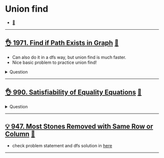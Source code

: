 # Union find

- [:notebook:](../../_notes/union_find.md)

------------------------------------------------------------------------------

## [:ok_hand: 1971. Find if Path Exists in Graph](https://leetcode.com/problems/find-if-path-exists-in-graph/) [:dart:](find_if_path_exists_in_graph.h)

- Can also do it in a dfs way, but union find is much faster.
- Nice basic problem to practice union find!

<details><summary markdown="span">Question</summary>

```markdown
There is a bi-directional graph with n vertices, where
- each vertex is labeled from 0 to n - 1 (inclusive).

The edges in the graph are represented as a 2D integer array edges, where
- each edges[i] = [ui, vi] denotes a bi-directional edge between ui and  vi.
- Every vertex pair is connected by at most one edge, and
- no vertex has an edge to itself.

You want to determine
- if there is a valid path that exists from source to destination.

Given edges and the integers n, source, and destination,
return true if there is a valid path from source to destination,
or false otherwise.


Input: n = 3, edges = [[0,1],[1,2],[2,0]], source = 0, destination = 2
Output: true
Explanation:

There are two paths from vertex 0 to vertex 2:
- 0 → 1 → 2
- 0 → 2
```

</details>

------------------------------------------------------------------------------

## [:ok_hand: 990. Satisfiability of Equality Equations](https://leetcode.com/problems/satisfiability-of-equality-equations/) [:dart:](satisfiability_of_eqs.h)

<details><summary markdown="span">Question</summary>

```markdown
You are given an array of strings equations that represent relationships between variables where
- each string equations[i] is of length 4
- takes one of two different forms: "x==y" or "x!=y".
- x and y are lowercase letters (not necessarily different) that represent one-letter variable names.

Return true if it is possible to assign integers to variable names so as to satisfy all the given equations, or false otherwise.

Input: equations = ["a==b","b!=a"]
Output: false
```

</details>

------------------------------------------------------------------------------

## [:bulb: 947. Most Stones Removed with Same Row or Column](https://leetcode.com/problems/most-stones-removed-with-same-row-or-column/) [:dart:](most_stones_removed_with_same_row_or_col_uf.h)

- check problem statement and dfs solution in [here](../graph/README.md#💡-947-most-stones-removed-with-same-row-or-column-🎯)

------------------------------------------------------------------------------